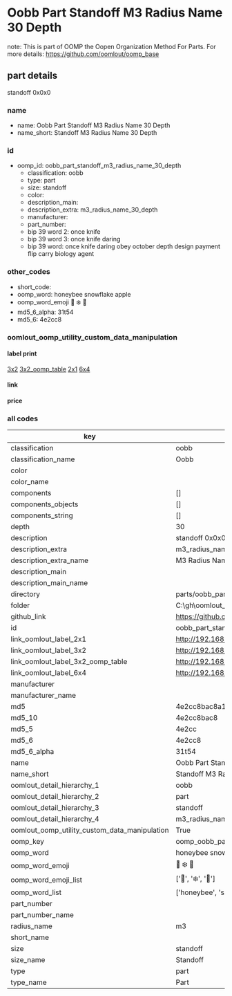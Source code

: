 # Oobb Part Standoff M3 Radius Name 30 Depth  

note: This is part of OOMP the Oopen Organization Method For Parts. For more details: https://github.com/oomlout/oomp_base

##  part details
  



standoff 0x0x0



### name
* name: Oobb Part Standoff M3 Radius Name 30 Depth
* name_short: Standoff M3 Radius Name 30 Depth
### id
* oomp_id: oobb_part_standoff_m3_radius_name_30_depth
  * classification: oobb
  * type: part
  * size: standoff
  * color: 
  * description_main: 
  * description_extra: m3_radius_name_30_depth
  * manufacturer: 
  * part_number: 
  * bip 39 word 2: once knife
  * bip 39 word 3: once knife daring
  * bip 39 word: once knife daring obey october depth design payment flip carry biology agent

### other_codes
* short_code: 
* oomp_word: honeybee snowflake apple
* oomp_word_emoji :honeybee: :snowflake: :apple:
* md5_6_alpha: 31t54
* md5_6: 4e2cc8






### oomlout_oomp_utility_custom_data_manipulation
#### label print
[3x2](http://192.168.1.245:1112/?label=oomp%2031t54)
[3x2_oomp_table](http://192.168.1.108:1112/?label=oomp%2031t54)
[2x1](http://192.168.1.242:1112/?label=oomp%2031t54)
[6x4](http://192.168.1.55:1112/?label=oomp%2031t54)    

#### link

                              

#### price







### all codes 
| key | value |  
| --- | --- |  
| classification | oobb |  
| classification_name | Oobb |  
| color |  |  
| color_name |  |  
| components | [] |  
| components_objects | [] |  
| components_string | [] |  
| depth | 30 |  
| description | standoff 0x0x0 |  
| description_extra | m3_radius_name_30_depth |  
| description_extra_name | M3 Radius Name 30 Depth |  
| description_main |  |  
| description_main_name |  |  
| directory | parts/oobb_part_standoff_m3_radius_name_30_depth |  
| folder | C:\gh\oomlout_oobb_version_4_generated_parts\parts\oobb_part_standoff_m3_radius_name_30_depth |  
| github_link | https://github.com/oomlout/oomlout_oomp_part_src/tree/main/parts/oobb_part_standoff_m3_radius_name_30_depth |  
| id | oobb_part_standoff_m3_radius_name_30_depth |  
| link_oomlout_label_2x1 | http://192.168.1.242:1112/?label=oomp%2031t54 |  
| link_oomlout_label_3x2 | http://192.168.1.245:1112/?label=oomp%2031t54 |  
| link_oomlout_label_3x2_oomp_table | http://192.168.1.108:1112/?label=oomp%2031t54 |  
| link_oomlout_label_6x4 | http://192.168.1.55:1112/?label=oomp%2031t54 |  
| manufacturer |  |  
| manufacturer_name |  |  
| md5 | 4e2cc8bac8a1a778eccc897e6f1eecd4 |  
| md5_10 | 4e2cc8bac8 |  
| md5_5 | 4e2cc |  
| md5_6 | 4e2cc8 |  
| md5_6_alpha | 31t54 |  
| name | Oobb Part Standoff M3 Radius Name 30 Depth |  
| name_short | Standoff M3 Radius Name 30 Depth |  
| oomlout_detail_hierarchy_1 | oobb |  
| oomlout_detail_hierarchy_2 | part |  
| oomlout_detail_hierarchy_3 | standoff |  
| oomlout_detail_hierarchy_4 | m3_radius_name_30_depth |  
| oomlout_oomp_utility_custom_data_manipulation | True |  
| oomp_key | oomp_oobb_part_standoff_m3_radius_name_30_depth |  
| oomp_word | honeybee snowflake apple |  
| oomp_word_emoji | :honeybee: :snowflake: :apple: |  
| oomp_word_emoji_list | [':honeybee:', ':snowflake:', ':apple:'] |  
| oomp_word_list | ['honeybee', 'snowflake', 'apple'] |  
| part_number |  |  
| part_number_name |  |  
| radius_name | m3 |  
| short_name |  |  
| size | standoff |  
| size_name | Standoff |  
| type | part |  
| type_name | Part |  
